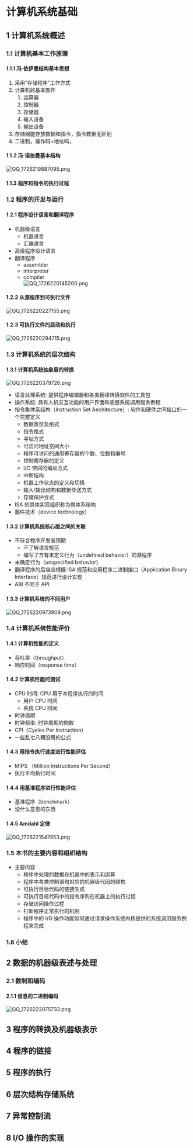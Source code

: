 # 计算机系统基础

## 1 计算机系统概述

### 1.1 计算机基本工作原理

#### 1.1.1 冯·依伊曼结构基本思想

1. 采用“存储程序”工作方式
2. 计算机的基本部件
	1. 运算器
	2. 控制器
	3. 存储器
	4. 输入设备
	5. 输出设备
3. 存储器能存放数据和指令，指令数据无区别
4. 二进制，操作码+地址吗，

#### 1.1.2 冯·诺依曼基本结构

![QQ_1726219887095.png](https://cdn.jsdelivr.net/gh/WncFht/picture/202409131731157.png)

#### 1.1.3 程序和指令的执行过程

### 1.2 程序的开发与运行

#### 1.2.1 程序设计语言和翻译程序

- 机器级语言
	- 机器语言
	- 汇编语言
- 高级程序设计语言
- 翻译程序
	- assembler
	- interpreter
	- compiler  
![QQ_1726220145200.png](https://cdn.jsdelivr.net/gh/WncFht/picture/202409131735368.png)

#### 1.2.2 从源程序到可执行文件

![QQ_1726220227155.png](https://cdn.jsdelivr.net/gh/WncFht/picture/202409131737207.png)

#### 1.2.3 可执行文件的启动和执行

![QQ_1726220294715.png](https://cdn.jsdelivr.net/gh/WncFht/picture/202409131738761.png)

### 1.3 计算机系统的层次结构

#### 1.3.1 计算机系统抽象层的转换

![QQ_1726220379726.png](https://cdn.jsdelivr.net/gh/WncFht/picture/202409131739111.png)

- 语言处理系统: 提供程序编辑器和各类翻译转换软件的工具包
- 操作系统: 具有人机交互功能的用户界面和底层系统调用服务例程
- 指令集体系结构（Instruction Set Aechitecture）: 软件和硬件之间接口的一个完整定义
	- 数据类型及格式
	- 指令格式
	- 寻址方式
	- 可访问地址空间大小
	- 程序可访问的通用寄存器的个数、位数和编号
	- 控制寄存器的定义
	- I/O 空间的编址方式
	- 中断结构
	- 机器工作状态的定义和切换
	- 输入/输出结构和数据传送方式
	- 存储保护方式
- ISA 的具体实现组织称为微体系结构
- 器件技术（device technology）

#### 1.3.2 计算机系统核心层之间的关联

- 不符合程序开发者预期
	- 不了解语言规范
	- 编写了含有未定义行为（undefined behavior）的源程序
- 未确定行为（unspecified behavior）
- 翻译程序的后端应根据 ISA 规范和应用程序二进制接口（Application Binary Interface）规范进行设计实现
- ABI 不同于 API

#### 1.3.3 计算机系统的不同用户

![QQ_1726220973909.png](https://cdn.jsdelivr.net/gh/WncFht/picture/202409131749038.png)

### 1.4 计算机系统性能评价

#### 1.4.1 计算机性能的定义

- 吞吐率（throughput）
- 响应时间（response time）

#### 1.4.2 计算机性能的测试

- CPU 时间: CPU 用于本程序执行的时间
	- 用户 CPU 时间
	- 系统 CPU 时间
- 时钟周期
- 时钟频率: 时钟周期的倒数
- CPI（Cyeles Per Instruction）
- 一些乱七八糟没用的公式

#### 1.4.3 用指令执行速度进行性能评估

- MIPS （Million Instructions Per Second）
- 执行平均执行时间

#### 1.4.4 用基准程序进行性能评估

- 基准程序（benchmark）
- 没什么意思的东西

#### 1.4.5 Amdahl 定律

![QQ_1726221547853.png](https://cdn.jsdelivr.net/gh/WncFht/picture/202409131759428.png)

### 1.5 本书的主要内容和组织结构

- 主要内容
	- 程序中处理的数据在机器中的表示和运算
	- 程序中各类控制语句对应的机器级代码的结构
	- 可执行目标代码的链接生成
	- 可执行目标代码中的指令序列在机器上的执行过程
	- 存储访问操作过程
	- 打断程序正常执行的机制
	- 程序中的 I/O 操作功能如何通过请求操作系统内核提供的系统调用服务例程来完成

### 1.6 小结

## 2 数据的机器级表述与处理

### 2.1 数制和编码

#### 2.1.1 信息的二进制编码

![QQ_1726222075733.png](https://cdn.jsdelivr.net/gh/WncFht/picture/202409131807550.png)

## 3 程序的转换及机器级表示

## 4 程序的链接

## 5 程序的执行

## 6 层次结构存储系统

## 7 异常控制流 

## 8 I/O 操作的实现

